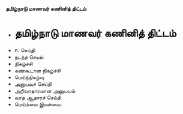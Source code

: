 **தமிழ்நாடு மாணவர் கணினித் திட்டம்**
- # தமிழ்நாடு மாணவர் கணினித் திட்டம்
- n. செய்தி
- நடந்த செயல்
- நிகழ்ச்சி
- கண்கூடான நிகழ்ச்சி
- மெய்ந்நிகழ்வு
- அனுபவச் செய்தி
- அறிவாதாரமான அனுபவம்
- வாத ஆதாரச் செய்தி
- மெய்ம்மை இயன்மை.

